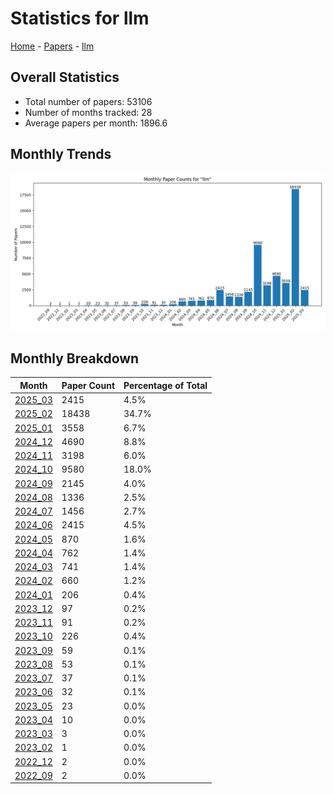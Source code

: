 # Statistics for llm

[Home](https://arxcompass.github.io) - [Papers](https://arxcompass.github.io/papers) - [llm](https://arxcompass.github.io/papers/llm)

## Overall Statistics

- Total number of papers: 53106
- Number of months tracked: 28
- Average papers per month: 1896.6

## Monthly Trends

![Monthly Paper Counts](monthly_stats.png)

## Monthly Breakdown

| Month | Paper Count | Percentage of Total |
| --- | --- | --- |
| [2025_03](./2025_03/papers_1.md) | 2415 | 4.5% |
| [2025_02](./2025_02/papers_1.md) | 18438 | 34.7% |
| [2025_01](./2025_01/papers_1.md) | 3558 | 6.7% |
| [2024_12](./2024_12/papers_1.md) | 4690 | 8.8% |
| [2024_11](./2024_11/papers_1.md) | 3198 | 6.0% |
| [2024_10](./2024_10/papers_1.md) | 9580 | 18.0% |
| [2024_09](./2024_09/papers_1.md) | 2145 | 4.0% |
| [2024_08](./2024_08/papers_1.md) | 1336 | 2.5% |
| [2024_07](./2024_07/papers_1.md) | 1456 | 2.7% |
| [2024_06](./2024_06/papers_1.md) | 2415 | 4.5% |
| [2024_05](./2024_05/papers_1.md) | 870 | 1.6% |
| [2024_04](./2024_04/papers_1.md) | 762 | 1.4% |
| [2024_03](./2024_03/papers_1.md) | 741 | 1.4% |
| [2024_02](./2024_02/papers_1.md) | 660 | 1.2% |
| [2024_01](./2024_01/papers_1.md) | 206 | 0.4% |
| [2023_12](./2023_12/papers_1.md) | 97 | 0.2% |
| [2023_11](./2023_11/papers_1.md) | 91 | 0.2% |
| [2023_10](./2023_10/papers_1.md) | 226 | 0.4% |
| [2023_09](./2023_09/papers_1.md) | 59 | 0.1% |
| [2023_08](./2023_08/papers_1.md) | 53 | 0.1% |
| [2023_07](./2023_07/papers_1.md) | 37 | 0.1% |
| [2023_06](./2023_06/papers_1.md) | 32 | 0.1% |
| [2023_05](./2023_05/papers_1.md) | 23 | 0.0% |
| [2023_04](./2023_04/papers_1.md) | 10 | 0.0% |
| [2023_03](./2023_03/papers_1.md) | 3 | 0.0% |
| [2023_02](./2023_02/papers_1.md) | 1 | 0.0% |
| [2022_12](./2022_12/papers_1.md) | 2 | 0.0% |
| [2022_09](./2022_09/papers_1.md) | 2 | 0.0% |
